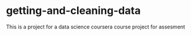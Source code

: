 # getting-and-cleaning-data
This is a project for a data science coursera course project for assesment
